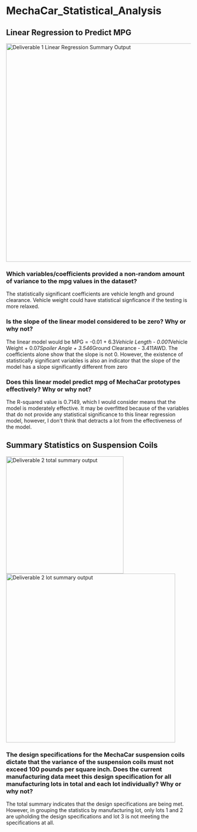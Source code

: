 # MechaCar_Statistical_Analysis

## Linear Regression to Predict MPG

<img width="596" alt="Deliverable 1 Linear Regression Summary Output" src="https://user-images.githubusercontent.com/101011641/174499029-f31314c5-03f7-4073-98b8-9dfe77b2f69e.png">

### Which variables/coefficients provided a non-random amount of variance to the mpg values in the dataset?

The statistically significant coefficients are vehicle length and ground clearance. Vehicle weight could have statistical signficance if the testing is more relaxed.

### Is the slope of the linear model considered to be zero? Why or why not?

The linear model would be MPG = -0.01 + 6.3*Vehicle Length - 0.001*Vehicle Weight + 0.07*Spoiler Angle + 3.546*Ground Clearance - 3.411AWD. The coefficients alone show that the slope is not 0. However, the existence of statistically significant variables is also an indicator that the slope of the model has a slope significantly different from zero

### Does this linear model predict mpg of MechaCar prototypes effectively? Why or why not? 

The R-squared value is 0.7149, which I would consider means that the model is moderately effective. It may be overfitted because of the variables that do not provide any statistical significance to this linear regression model, however, I don't think that detracts a lot from the effectiveness of the model.


## Summary Statistics on Suspension Coils

<img width="320" alt="Deliverable 2 total summary output" src="https://user-images.githubusercontent.com/101011641/174501521-3e36fe3b-bddc-471c-a3cf-186f537a67e6.png">

<img width="461" alt="Deliverable 2 lot summary output" src="https://user-images.githubusercontent.com/101011641/174501524-a93bd720-5534-4764-aeca-7131b1105533.png">

### The design specifications for the MechaCar suspension coils dictate that the variance of the suspension coils must not exceed 100 pounds per square inch. Does the current manufacturing data meet this design specification for all manufacturing lots in total and each lot individually? Why or why not?

The total summary indicates that the design specifications are being met. However, in grouping the statistics by manufacturing lot, only lots 1 and 2 are upholding the design specifications and lot 3 is not meeting the specifications at all.








